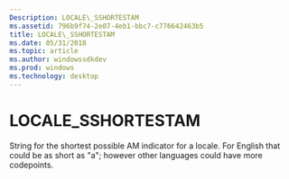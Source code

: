 ```yaml
---
Description: LOCALE\_SSHORTESTAM
ms.assetid: 796b9f74-2e07-4eb1-bbc7-c776642463b5
title: LOCALE\_SSHORTESTAM
ms.date: 05/31/2018
ms.topic: article
ms.author: windowssdkdev
ms.prod: windows
ms.technology: desktop
---
```


# LOCALE\_SSHORTESTAM

String for the shortest possible AM indicator for a locale. For English that could be as short as "a"; however other languages could have more codepoints.

 

 



